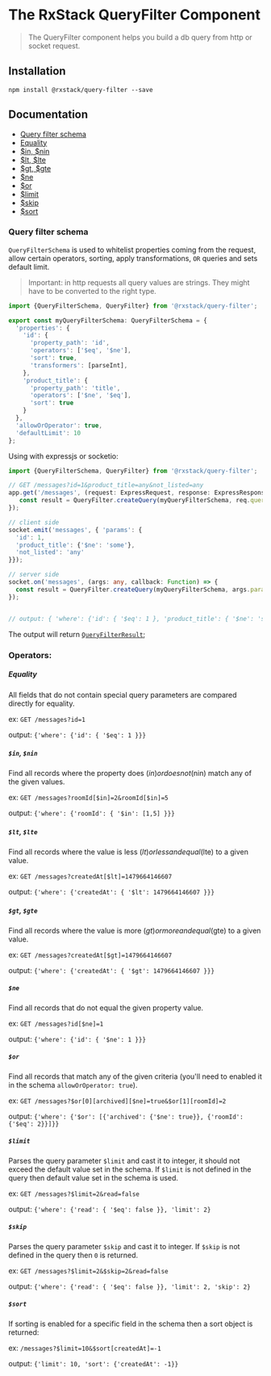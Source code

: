 # The RxStack QueryFilter Component

> The QueryFilter component helps you build a db query from http or socket request.

## Installation

```
npm install @rxstack/query-filter --save
```

## Documentation

* [Query filter schema](#query-schema)
* [Equality](#operator-equality)
* [$in, $nin](#operator-in-nin)
* [$lt, $lte](#operator-lt-lte)
* [$gt, $gte](#operator-gt-gte)
* [$ne](#operator-ne)
* [$or](#operator-or)
* [$limit](#operator-limit)
* [$skip](#operator-skip)
* [$sort](#operator-sort)

### <a name="query-filter-schema"></a>  Query filter schema
`QueryFilterSchema` is used to whitelist properties coming from the request, 
allow certain operators, sorting, apply transformations, `OR` queries and sets default limit.

> Important: in http requests all query values are strings. They might have to be converted to the right type.

```typescript
import {QueryFilterSchema, QueryFilter} from '@rxstack/query-filter';

export const myQueryFilterSchema: QueryFilterSchema = {
  'properties': {
    'id': {
      'property_path': 'id',
      'operators': ['$eq', '$ne'],
      'sort': true,
      'transformers': [parseInt],
    },
    'product_title': {
      'property_path': 'title',
      'operators': ['$ne', '$eq'],
      'sort': true
    }
  },
  'allowOrOperator': true,
  'defaultLimit': 10
};
```

Using with expressjs or socketio:

```typescript
import {QueryFilterSchema, QueryFilter} from '@rxstack/query-filter';

// GET /messages?id=1&product_title=any&not_listed=any
app.get('/messages', (request: ExpressRequest, response: ExpressResponse, next: NextFunction): void => {
   const result = QueryFilter.createQuery(myQueryFilterSchema, req.query);
});

// client side
socket.emit('messages', { 'params': {
  'id': 1,
  'product_title': {'$ne': 'some'},
  'not_listed': 'any'
}});

// server side
socket.on('messages', (args: any, callback: Function) => {
  const result = QueryFilter.createQuery(myQueryFilterSchema, args.params);
});


// output: { 'where': {'id': { '$eq': 1 }, 'product_title': { '$ne': 'some' }}, 'limit': 10, 'skip': 0 }
```

The output will return [`QueryFilterResult`](src/interfaces.ts);


### Operators:

##### <a name="operator-equality"></a> Equality
All fields that do not contain special query parameters are compared directly for equality.

ex: `GET /messages?id=1`

output: `{'where': {'id': { '$eq': 1 }}}`

##### <a name="operator-in-nin"> `$in`, `$nin`
Find all records where the property does ($in) or does not ($nin) match any of the given values.

ex: `GET /messages?roomId[$in]=2&roomId[$in]=5`

output: `{'where': {'roomId': { '$in': [1,5] }}}`

##### <a name="operator-lt-lte"> `$lt`, `$lte`
Find all records where the value is less ($lt) or less and equal ($lte) to a given value.

ex: `GET /messages?createdAt[$lt]=1479664146607`

output: `{'where': {'createdAt': { '$lt': 1479664146607 }}}`

##### <a name="operator-gt-gte"> `$gt`, `$gte`
Find all records where the value is more ($gt) or more and equal ($gte) to a given value.

ex: `GET /messages?createdAt[$gt]=1479664146607`

output: `{'where': {'createdAt': { '$gt': 1479664146607 }}}`

##### <a name="operator-ne"> `$ne`
Find all records that do not equal the given property value.

ex: `GET /messages?id[$ne]=1`

output: `{'where': {'id': { '$ne': 1 }}}`

##### <a name="operator-or"> `$or`
Find all records that match any of the given criteria (you'll need to enabled it in the schema `allowOrOperator: true`). 

ex: `GET /messages?$or[0][archived][$ne]=true&$or[1][roomId]=2`

output: `{'where': {'$or': [{'archived': {'$ne': true}}, {'roomId': {'$eq': 2}}]}}`


#####  <a name="operator-limit">`$limit`
Parses the query parameter `$limit` and cast it to integer, it should not exceed the default value set in the schema. 
If `$limit` is not defined in the query then default value set in the schema is used.

ex: `GET /messages?$limit=2&read=false`

output: `{'where': {'read': { '$eq': false }}, 'limit': 2}`


##### <a name="operator-skip"> `$skip`
Parses the query parameter `$skip` and cast it to integer. 
If `$skip` is not defined in the query then `0` is returned.

ex: `GET /messages?$limit=2&$skip=2&read=false`

output: `{'where': {'read': { '$eq': false }}, 'limit': 2, 'skip': 2}`


##### <a name="operator-sort"> `$sort`
If sorting is enabled for a specific field in the schema then a sort object is returned:

ex: `/messages?$limit=10&$sort[createdAt]=-1`

output: `{'limit': 10, 'sort': {'createdAt': -1}}`
